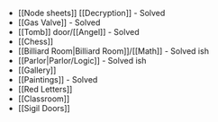 - [[Node sheets]] [[Decryption]] - Solved
- [[Gas Valve]] - Solved
- [[Tomb]] door/[[Angel]] - Solved
- [[Chess]]
- [[Billiard Room|Billiard Room]]/[[Math]] - Solved ish
- [[Parlor|Parlor/Logic]] - Solved ish
- [[Gallery]]
- [[Paintings]] - Solved
- [[Red Letters]]
- [[Classroom]]
- [[Sigil Doors]]